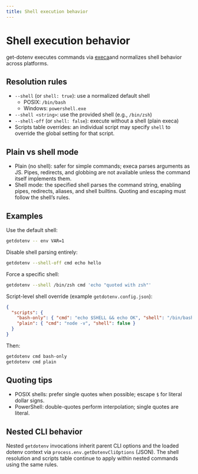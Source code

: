 ```yaml
---
title: Shell execution behavior
---
```


# Shell execution behavior

get-dotenv executes commands via [execa](https://github.com/sindresorhus/execa)and normalizes shell behavior across platforms.

## Resolution rules

- `--shell` (or `shell: true`): use a normalized default shell
  - POSIX: `/bin/bash`
  - Windows: `powershell.exe`
- `--shell <string>`: use the provided shell (e.g., `/bin/zsh`)
- `--shell-off` (or `shell: false`): execute without a shell (plain execa)
- Scripts table overrides: an individual script may specify `shell` to override
  the global setting for that script.

## Plain vs shell mode

- Plain (no shell): safer for simple commands; execa parses arguments as JS.
  Pipes, redirects, and globbing are not available unless the command itself
  implements them.
- Shell mode: the specified shell parses the command string, enabling pipes,
  redirects, aliases, and shell builtins. Quoting and escaping must follow the
  shell’s rules.

## Examples

Use the default shell:
```bash
getdotenv -- env VAR=1
```

Disable shell parsing entirely:
```bash
getdotenv --shell-off cmd echo hello
```

Force a specific shell:
```bash
getdotenv --shell /bin/zsh cmd 'echo "quoted with zsh"'
```

Script-level shell override (example `getdotenv.config.json`):
```json
{
  "scripts": {
    "bash-only": { "cmd": "echo $SHELL && echo OK", "shell": "/bin/bash" },
    "plain": { "cmd": "node -v", "shell": false }
  }
}
```

Then:
```bash
getdotenv cmd bash-only
getdotenv cmd plain
```

## Quoting tips

- POSIX shells: prefer single quotes when possible; escape `$` for literal
  dollar signs.
- PowerShell: double-quotes perform interpolation; single quotes are literal.

## Nested CLI behavior

Nested `getdotenv` invocations inherit parent CLI options and the loaded dotenv
context via `process.env.getDotenvCliOptions` (JSON). The shell resolution and
scripts table continue to apply within nested commands using the same rules.
